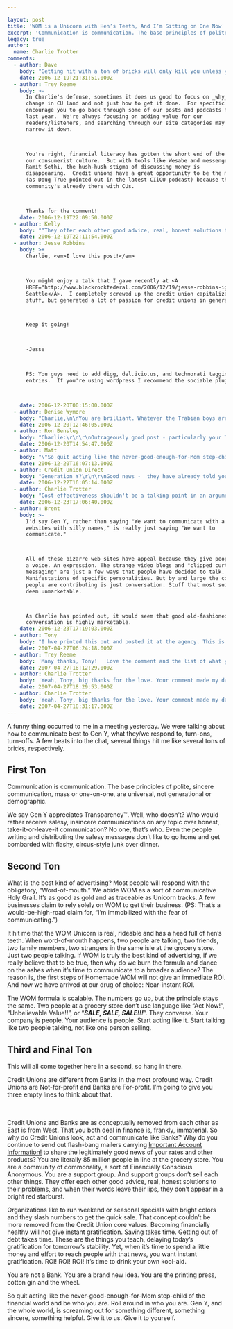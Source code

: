 ```yaml
---

layout: post
title: 'WOM is a Unicorn with Hen’s Teeth, And I’m Sitting on One Now'
excerpt: 'Communication is communication. The base principles of polite, sincere communication, mass or one-on-one, are universal, not generational or demographic.'
legacy: true
author:
  name: Charlie Trotter
comments:
  - author: Dave
    body: "Getting hit with a ton of bricks will only kill you unless you learn from it.  Charlie, bud please we need more than cheerleading!   \r\n\r\nIf CUs are better than the cotton gin then give us some value ad ideas for how to utilize our cooperative advantage.  For example, why don't copy the open source movement with financial litteracy. I better other people in my CU that have similar incomes or debt have innovative ways to reduce their debt, save and invest. \r\n\r\nIn our ultra open society of real world TV and MySpace personal finance remains hush hush. "
    date: 2006-12-19T21:31:51.000Z
  - author: Trey Reeme
    body: >-
      In Charlie's defense, sometimes it does us good to focus on _why_ we want
      change in CU land and not just how to get it done.  For specific ideas, I'd
      encourage you to go back through some of our posts and podcasts from the
      last year.  We're always focusing on adding value for our
      readers/listeners, and searching through our site categories may help
      narrow it down.



      You're right, financial literacy has gotten the short end of the stick in
      our consumerist culture.  But with tools like Wesabe and messengers like
      Ramit Sethi, the hush-hush stigma of discussing money is
      disappearing.  Credit unions have a great opportunity to be the messenger
      (as Doug True pointed out in the latest CIiCU podcast) because the
      community's already there with CUs.



      Thanks for the comment!
    date: 2006-12-19T22:09:50.000Z
  - author: Kelly
    body: "“They offer each other good advice, real, honest solutions to their problems, and when their words leave their lips, they don’t appear in a bright red starburst.”\n\nWho do I trust when I am looking for a mechanic, dentist or a doctor? My friends and family. Why should choosing a financial institution be any different? If you (financial institution) speak to me as Charlie describes above I am much more likely to trust your advice than if you are “yelling” at me in a spam letter. \n\nThank you, Charlie, for giving credit unions insight into the type of communication our generation responds to. \n\nP.S. I have decided that I am boycotting starbursts. They are loud, annoying and incredibly unnecessary if the services one is selling are worth anything to me. "
    date: 2006-12-19T22:11:54.000Z
  - author: Jesse Robbins
    body: >+
      Charlie, <em>I love this post!</em>



      You might enjoy a talk that I gave recently at <A
      HREF="http://www.blackrockfederal.com/2006/12/19/jesse-robbins-ignite-seattle/">Ignite
      Seattle</A>.  I completely screwed up the credit union capitalization
      stuff, but generated a lot of passion for credit unions in general.



      Keep it going!



      -Jesse



      PS: You guys need to add digg, del.icio.us, and technorati tagging to your
      entries.  If you're using wordpress I recommend the sociable plugin.



    date: 2006-12-20T00:15:00.000Z
  - author: Denise Wymore
    body: "Charlie,\n\nYou are brilliant. Whatever the Trabian boys are paying you -- it's not enough : ' )\n\nI am going to forward your BLOG to every credit union I've worked with in the past five years. In one posting you captured it. You should keynote at CUNA, WOCCU, CUES and LMNOP ---all the acronyms. \n\nAnd to Dave, read it again. This is NEW good stuff that we NEED to read again and again...."
    date: 2006-12-20T12:46:05.000Z
  - author: Ron Bensley
    body: "Charlie:\r\n\r\nOutrageously good post - particularly your Third and Final Ton.  I hope you don't get discouraged.   Too often, I've found CU folks resistant to hearing criticisms about their modus operandi....you may learn that your name is uttered in vain on CU listserves as a deviant troublemaker or \"banker-in-disguise\".\r\n\r\nMost U.S. CUs are failing to BE different than banks!\r\n\r\n"
    date: 2006-12-20T14:54:47.000Z
  - author: Matt
    body: "\"So quit acting like the never-good-enough-for-Mom step-child of the financial world and be who you are. Roll around in who you are.\"\r\n\r\nCharlie, this may be my favorite CU quote of 2006!  I have been in the CU industry for 2 years now and as a member of Gen Y this is how CUs need to think about this segment. Great post!"
    date: 2006-12-20T16:07:13.000Z
  - author: Credit Union Direct
    body: "Generation Y?\r\n\r\nGood news -  they have already told you how they want to communicate. \r\n\r\nIt's myspace, bebo, youtube, secondlife and every other bizarre web site name you could think of. But the even better news is that it is WOM - albeit via clipped curt messaging, strange video blogs and mobile text. But the even better news is that it is really inexpensive to do - normally free.\r\n\r\nThe world community just got smarter without anybody giving it permission. So don't ask permission just get on with it.\r\n\r\n"
    date: 2006-12-22T16:05:14.000Z
  - author: Charlie Trotter
    body: "Cost-effectiveness shouldn't be a talking point in an argument for sincerity, Credit Union Direct. It's not another trend wave to ride out. It's just the right thing to do."
    date: 2006-12-23T17:06:40.000Z
  - author: Brent
    body: >-
      I'd say Gen Y, rather than saying "We want to communicate with a bunch of
      websites with silly names," is really just saying "We want to
      communicate."



      All of these bizarre web sites have appeal because they give people
      a voice. An expression. The strange video blogs and "clipped curt
      messaging" are just a few ways that people have decided to talk.
      Manifestations of specific personalities. But by and large the content
      people are contributing is just conversation. Stuff that most suits would
      deem unmarketable.



      As Charlie has pointed out, it would seem that good old-fashioned
      conversation is highly marketable.
    date: 2006-12-23T17:19:03.000Z
  - author: Tony
    body: "I hve printed this out and posted it at the agency. This is exactly the message that I have been trying to convey for 6 years in the credit union marketing industry. The challenge we face is that...\r\n\r\n\"we know inserts work\" \r\n\r\n\"we know postcards work\" \r\n\r\n\"we need trackable results\"\r\n\r\nOf course these things work. And it is nice to have trackable results to put on your P/L and slide into your annual report. We can all slap each other on the back and congratulate our brilliance. The problem is that you are missing a key element - member awareness.\r\n\r\nAs a credit union member (of several credit unions) there are things that I want to see my credit union do that my bank doesnt (yes I have bank accounts too)\r\n\r\nI want to see:\r\nCredit counseling for members\r\nDebt management assistance \r\ncredit management online courses\r\nbusiness development accounts for entrepreneurs and home business operators\r\nhome budget workshops for stay at home parents\r\n\r\nI can go on and on but I normally get paid for these pearls of wisdom. The worst part is that these are trackable, they perform value added services to the membrs, they will generate WOM and are venues to add on products the CU already promotes (short term personal loans, credit cards, share accounts etc.)\r\n\r\nEveryone says they want to get out of that box, but fear bears a nasty weight.\r\n\r\nKeep up the good work on the blog. I read it every day!\r\n\r\nTony\r\n\r\n\r\n"
    date: 2007-04-27T06:24:18.000Z
  - author: Trey Reeme
    body: 'Many thanks, Tony!   Love the comment and the list of what you want to see.'
    date: 2007-04-27T18:12:29.000Z
  - author: Charlie Trotter
    body: 'Yeah, Tony, big thanks for the love. Your comment made my day.'
    date: 2007-04-27T18:29:53.000Z
  - author: Charlie Trotter
    body: 'Yeah, Tony, big thanks for the love. Your comment made my day.'
    date: 2007-04-27T18:31:17.000Z
---
```


<p>A funny thing occurred to me in a meeting yesterday. We were talking about how to communicate best to Gen Y, what they/we respond to, turn-ons, turn-offs. A few beats into the chat, several things hit me like several tons of bricks, respectively.</p>
<h2>First Ton</h2>
<p>Communication is communication. The base principles of polite, sincere communication, mass or one-on-one, are universal, not generational or demographic.</p>
<p>We say Gen Y appreciates Transparency™. Well, who doesn’t? Who would rather receive salesy, insincere communications on any topic over honest, take-it-or-leave-it communication? No one, that’s who. Even the people writing and distributing the salesy messages don’t like to go home and get bombarded with flashy, circus-style junk over dinner.</p>
<h2>Second Ton</h2>
<p>What is the best kind of advertising? Most people will respond with the obligatory, “Word-of-mouth.” We abide <span class="caps">WOM</span> as a sort of communicative Holy Grail. It’s as good as gold and as traceable as Unicorn tracks. A few businesses claim to rely solely on <span class="caps">WOM</span> to get their business. (PS: That’s a would-be-high-road claim for, “I’m immobilized with the fear of communicating.”)</p>
<p>It hit me that the <span class="caps">WOM</span> Unicorn is real, rideable and has a head full of hen’s teeth. When word-of-mouth happens, two people are talking, two friends, two family members, two strangers in the same isle at the grocery store. Just two people talking. If <span class="caps">WOM</span> is truly the best kind of advertising, if we really believe that to be true, then why do we burn the formula and dance on the ashes when it’s time to communicate to a broader audience? The reason is, the first steps of Homemade <span class="caps">WOM</span> will not give an immediate <span class="caps">ROI</span>. And now we have arrived at our drug of choice: Near-instant <span class="caps">ROI</span>.</p>
<p>The <span class="caps">WOM</span> formula is scalable. The numbers go up, but the principle stays the same. Two people at a grocery store don’t use language like “Act Now!”, “Unbelievable Value!!”, or “<strong><em><span class="caps">SALE</span>, SALE, <span class="caps">SALE</span>!!!</em></strong>”. They converse. Your company is people. Your audience is people. Start acting like it. Start talking like two people talking, not like one person selling.</p>
<h2>Third and Final Ton</h2>
<p>This will all come together here in a second, so hang in there.</p>
<p>Credit Unions are different from Banks in the most profound way. Credit Unions are Not-for-profit and Banks are For-profit. I’m going to give you three empty lines to think about that.
<br />
<br />
<br /></p>
<p>Credit Unions and Banks are as conceptually removed from each other as East is from West. That you both deal in finance is, frankly, immaterial. So why do Credit Unions look, act and communicate like Banks? Why do you continue to send out flash-bang mailers carrying <a href="http://opensourcecu.com/articles/2005/08/31/letter-to-my-credit-union">Important Account Information!</a> to share the legitimately good news of your rates and other products? You are literally 85 million people in line at the grocery store. You are a community of commonality, a sort of Financially Conscious Anonymous. You are a support group. And support groups don’t sell each other things. They offer each other good advice, real, honest solutions to their problems, and when their words leave their lips, they don’t appear in a bright red starburst.</p>
<p>Organizations like to run weekend or seasonal specials with bright colors and they slash numbers to get the quick sale. That concept couldn’t be more removed from the Credit Union core values. Becoming financially healthy will not give instant gratification. Saving takes time. Getting out of debt takes time. These are the things you teach, delaying today’s gratification for tomorrow’s stability. Yet, when it’s time to spend a little money and effort to reach people with that news, you want instant gratification. <span class="caps">ROI</span>! ROI! <span class="caps">ROI</span>! It’s time to drink your own kool-aid.</p>
<p>You are not a Bank. You are a brand new idea. You are the printing press, cotton gin and the wheel.</p>
<p>So quit acting like the never-good-enough-for-Mom step-child of the financial world and be who you are. Roll around in who you are. Gen Y, and the whole world, is screaming out for something different, something sincere, something helpful. Give it to us. Give it to yourself.</p>

